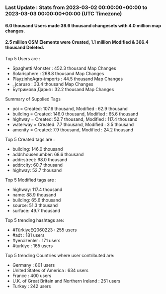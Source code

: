 ### Last Update : Stats from 2023-03-02 00:00:00+00:00 to 2023-03-03 00:00:00+00:00 (UTC Timezone)

#### 6.0 thousand Users made 39.6 thousand changesets with 4.0 million map changes.
#### 2.5 million OSM Elements were Created, 1.1 million Modified & 366.4 thousand Deleted.

Top 5 Users are : 
- Spaghetti Monster : 452.3 thousand Map Changes
- Solarisphere : 268.8 thousand Map Changes
- PlayzinhoAgro-imports : 44.5 thousand Map Changes
- _jcaruso : 33.4 thousand Map Changes
- Бутримова Дарья : 32.2 thousand Map Changes

Summary of Supplied Tags
- poi = Created: 107.6 thousand, Modified : 62.9 thousand
- building = Created: 146.0 thousand, Modified : 65.6 thousand
- highway = Created: 52.7 thousand, Modified : 117.4 thousand
- waterway = Created: 7.7 thousand, Modified : 3.5 thousand
- amenity = Created: 7.9 thousand, Modified : 24.2 thousand


Top 5 Created tags are :
- building: 146.0 thousand
- addr:housenumber: 68.6 thousand
- addr:street: 68.0 thousand
- addr:city: 60.7 thousand
- highway: 52.7 thousand


Top 5 Modified tags are :
- highway: 117.4 thousand
- name: 88.9 thousand
- building: 65.6 thousand
- source: 51.3 thousand
- surface: 49.7 thousand


Top 5 trending hashtags are:
- #TürkiyeEQ060223 : 255 users
- #adt : 181 users
- #yercizenler : 171 users
- #turkiye : 165 users


Top 5 trending Countries where user contributed are:
- Germany : 801 users
- United States of America : 634 users
- France : 400 users
- U.K. of Great Britain and Northern Ireland : 251 users
- Turkey : 242 users

